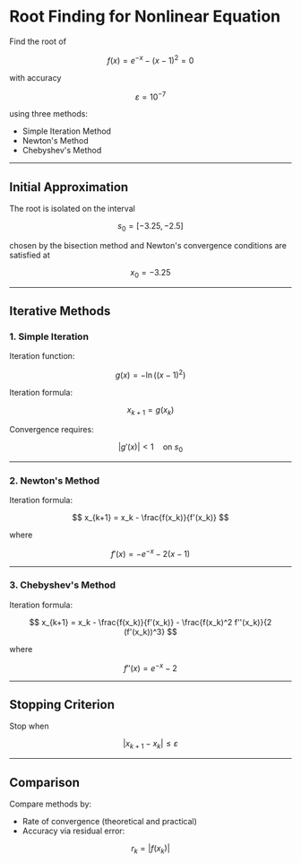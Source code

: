 # Root Finding for Nonlinear Equation

Find the root of

$$
f(x) = e^{-x} - (x - 1)^2 = 0
$$

with accuracy

$$
\varepsilon = 10^{-7}
$$

using three methods:
- Simple Iteration Method
- Newton's Method
- Chebyshev's Method

---

## Initial Approximation

The root is isolated on the interval

$$
s_0 = [-3.25, -2.5]
$$

chosen by the bisection method and Newton's convergence conditions are satisfied at

$$
x_0 = -3.25
$$

---

## Iterative Methods

### 1. Simple Iteration

Iteration function:

$$
g(x) = -\ln \left( (x - 1)^2 \right)
$$

Iteration formula:

$$
x_{k+1} = g(x_k)
$$

Convergence requires:

$$
|g'(x)| < 1 \quad \text{on } s_0
$$

---

### 2. Newton's Method

Iteration formula:

$$
x_{k+1} = x_k - \frac{f(x_k)}{f'(x_k)}
$$

where

$$
f'(x) = -e^{-x} - 2(x - 1)
$$

---

### 3. Chebyshev's Method

Iteration formula:

$$
x_{k+1} = x_k - \frac{f(x_k)}{f'(x_k)} - \frac{f(x_k)^2 f''(x_k)}{2 (f'(x_k))^3}
$$

where

$$
f''(x) = e^{-x} - 2
$$

---

## Stopping Criterion

Stop when

$$
|x_{k+1} - x_k| \leq \varepsilon
$$

---

## Comparison

Compare methods by:
- Rate of convergence (theoretical and practical)
- Accuracy via residual error:

$$
r_k = |f(x_k)|
$$
